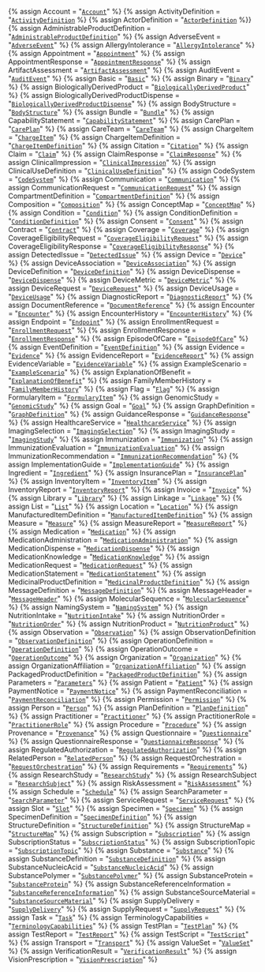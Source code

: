 <!-- ///////////////////////////////////////////////////////////////////////////////////////////////////////////////////////////////////// -->
<!-- // Resources -->
{% assign Account  = "[`Account`](https://www.hl7.org/fhir/R5/composition.html)" %}
{% assign ActivityDefinition = "[`ActivityDefinition`](https://www.hl7.org/fhir/R5/composition.html) %}
{% assign ActorDefinition    = "[`ActorDefinition`](https://www.hl7.org/fhir/R5/ActorDefinition.html) %}}
{% assign AdministrableProductDefinition = "[`AdministrableProductDefinition`](https://www.hl7.org/fhir/R5/AdministrableProductDefinition.html)" %}
{% assign AdverseEvent = "[`AdverseEvent`](https://www.hl7.org/fhir/R5/AdverseEvent.html)" %}
{% assign AllergyIntolerance = "[`AllergyIntolerance`](https://www.hl7.org/fhir/R5/AllergyIntolerance.html)" %}
{% assign Appointment = "[`Appointment`](https://www.hl7.org/fhir/R5/Appointment.html)" %}
{% assign AppointmentResponse = "[`AppointmentResponse`](https://www.hl7.org/fhir/R5/AppointmentResponse.html)" %}
{% assign ArtifactAssessment = "[`ArtifactAssessment`](https://www.hl7.org/fhir/R5/ArtifactAssessment.html)" %}
{% assign AuditEvent = "[`AuditEvent`](https://www.hl7.org/fhir/R5/AuditEvent.html)" %}
{% assign Basic = "[`Basic`](https://www.hl7.org/fhir/R5/Basic.html)" %}
{% assign Binary = "[`Binary`](https://www.hl7.org/fhir/R5/Binary.html)" %}
{% assign BiologicallyDerivedProduct = "[`BiologicallyDerivedProduct`](https://www.hl7.org/fhir/R5/BiologicallyDerivedProduct.html)" %}
{% assign BiologicallyDerivedProductDispense = "[`BiologicallyDerivedProductDispense`](https://www.hl7.org/fhir/R5/BiologicallyDerivedProductDispense.html)" %}
{% assign BodyStructure = "[`BodyStructure`](https://www.hl7.org/fhir/R5/BodyStructure.html)" %}
{% assign Bundle = "[`Bundle`](https://www.hl7.org/fhir/R5/Bundle.html)" %}
{% assign CapabilityStatement = "[`CapabilityStatement`](https://www.hl7.org/fhir/R5/CapabilityStatement.html)" %}
{% assign CarePlan = "[`CarePlan`](https://www.hl7.org/fhir/R5/CarePlan.html)" %}
{% assign CareTeam = "[`CareTeam`](https://www.hl7.org/fhir/R5/CareTeam.html)" %}
{% assign ChargeItem = "[`ChargeItem`](https://www.hl7.org/fhir/R5/ChargeItem.html)" %}
{% assign ChargeItemDefinition = "[`ChargeItemDefinition`](https://www.hl7.org/fhir/R5/ChargeItemDefinition.html)" %}
{% assign Citation = "[`Citation`](https://www.hl7.org/fhir/R5/Citation.html)" %}
{% assign Claim = "[`Claim`](https://www.hl7.org/fhir/R5/Claim.html)" %}
{% assign ClaimResponse = "[`ClaimResponse`](https://www.hl7.org/fhir/R5/ClaimResponse.html)" %}
{% assign ClinicalImpression = "[`ClinicalImpression`](https://www.hl7.org/fhir/R5/ClinicalImpression.html)" %}
{% assign ClinicalUseDefinition = "[`ClinicalUseDefinition`](https://www.hl7.org/fhir/R5/ClinicalUseDefinition.html)" %}
{% assign CodeSystem = "[`CodeSystem`](https://www.hl7.org/fhir/R5/CodeSystem.html)" %}
{% assign Communication = "[`Communication`](https://www.hl7.org/fhir/R5/Communication.html)" %}
{% assign CommunicationRequest = "[`CommunicationRequest`](https://www.hl7.org/fhir/R5/CommunicationRequest.html)" %}
{% assign CompartmentDefinition = "[`CompartmentDefinition`](https://www.hl7.org/fhir/R5/CompartmentDefinition.html)" %}
{% assign Composition = "[`Composition`](https://www.hl7.org/fhir/R5/Composition.html)" %}
{% assign ConceptMap = "[`ConceptMap`](https://www.hl7.org/fhir/R5/ConceptMap.html)" %}
{% assign Condition = "[`Condition`](https://www.hl7.org/fhir/R5/Condition.html)" %}
{% assign ConditionDefinition = "[`ConditionDefinition`](https://www.hl7.org/fhir/R5/ConditionDefinition.html)" %}
{% assign Consent = "[`Consent`](https://www.hl7.org/fhir/R5/Consent.html)" %}
{% assign Contract = "[`Contract`](https://www.hl7.org/fhir/R5/Contract.html)" %}
{% assign Coverage = "[`Coverage`](https://www.hl7.org/fhir/R5/Coverage.html)" %}
{% assign CoverageEligibilityRequest = "[`CoverageEligibilityRequest`](https://www.hl7.org/fhir/R5/CoverageEligibilityRequest.html)" %}
{% assign CoverageEligibilityResponse = "[`CoverageEligibilityResponse`](https://www.hl7.org/fhir/R5/CoverageEligibilityResponse.html)" %}
{% assign DetectedIssue = "[`DetectedIssue`](https://www.hl7.org/fhir/R5/DetectedIssue.html)" %}
{% assign Device = "[`Device`](https://www.hl7.org/fhir/R5/Device.html)" %}
{% assign DeviceAssociation = "[`DeviceAssociation`](https://www.hl7.org/fhir/R5/DeviceAssociation.html)" %}
{% assign DeviceDefinition = "[`DeviceDefinition`](https://www.hl7.org/fhir/R5/DeviceDefinition.html)" %}
{% assign DeviceDispense = "[`DeviceDispense`](https://www.hl7.org/fhir/R5/DeviceDispense.html)" %}
{% assign DeviceMetric = "[`DeviceMetric`](https://www.hl7.org/fhir/R5/DeviceMetric.html)" %}
{% assign DeviceRequest = "[`DeviceRequest`](https://www.hl7.org/fhir/R5/DeviceRequest.html)" %}
{% assign DeviceUsage = "[`DeviceUsage`](https://www.hl7.org/fhir/R5/DeviceUsage.html)" %}
{% assign DiagnosticReport = "[`DiagnosticReport`](https://www.hl7.org/fhir/R5/DiagnosticReport.html)" %}
{% assign DocumentReference = "[`DocumentReference`](https://www.hl7.org/fhir/R5/DocumentReference.html)" %}
{% assign Encounter = "[`Encounter`](https://www.hl7.org/fhir/R5/Encounter.html)" %}
{% assign EncounterHistory = "[`EncounterHistory`](https://www.hl7.org/fhir/R5/EncounterHistory.html)" %}
{% assign Endpoint = "[`Endpoint`](https://www.hl7.org/fhir/R5/Endpoint.html)" %}
{% assign EnrollmentRequest = "[`EnrollmentRequest`](https://www.hl7.org/fhir/R5/EnrollmentRequest.html)" %}
{% assign EnrollmentResponse = "[`EnrollmentResponse`](https://www.hl7.org/fhir/R5/EnrollmentResponse.html)" %}
{% assign EpisodeOfCare = "[`EpisodeOfCare`](https://www.hl7.org/fhir/R5/EpisodeOfCare.html)" %}
{% assign EventDefinition = "[`EventDefinition`](https://www.hl7.org/fhir/R5/EventDefinition.html)" %}
{% assign Evidence = "[`Evidence`](https://www.hl7.org/fhir/R5/Evidence.html)" %}
{% assign EvidenceReport = "[`EvidenceReport`](https://www.hl7.org/fhir/R5/EvidenceReport.html)" %}
{% assign EvidenceVariable = "[`EvidenceVariable`](https://www.hl7.org/fhir/R5/EvidenceVariable.html)" %}
{% assign ExampleScenario = "[`ExampleScenario`](https://www.hl7.org/fhir/R5/ExampleScenario.html)" %}
{% assign ExplanationOfBenefit = "[`ExplanationOfBenefit`](https://www.hl7.org/fhir/R5/ExplanationOfBenefit.html)" %}
{% assign FamilyMemberHistory = "[`FamilyMemberHistory`](https://www.hl7.org/fhir/R5/FamilyMemberHistory.html)" %}
{% assign Flag = "[`Flag`](https://www.hl7.org/fhir/R5/Flag.html)" %}
{% assign FormularyItem = "[`FormularyItem`](https://www.hl7.org/fhir/R5/FormularyItem.html)" %}
{% assign GenomicStudy = "[`GenomicStudy`](https://www.hl7.org/fhir/R5/GenomicStudy.html)" %}
{% assign Goal = "[`Goal`](https://www.hl7.org/fhir/R5/Goal.html)" %}
{% assign GraphDefinition = "[`GraphDefinition`](https://www.hl7.org/fhir/R5/GraphDefinition.html)" %}
{% assign GuidanceResponse = "[`GuidanceResponse`](https://www.hl7.org/fhir/R5/GuidanceResponse.html)" %}
{% assign HealthcareService = "[`HealthcareService`](https://www.hl7.org/fhir/R5/HealthcareService.html)" %}
{% assign ImagingSelection = "[`ImagingSelection`](https://www.hl7.org/fhir/R5/ImagingSelection.html)" %}
{% assign ImagingStudy = "[`ImagingStudy`](https://www.hl7.org/fhir/R5/ImagingStudy.html)" %}
{% assign Immunization = "[`Immunization`](https://www.hl7.org/fhir/R5/Immunization.html)" %}
{% assign ImmunizationEvaluation = "[`ImmunizationEvaluation`](https://www.hl7.org/fhir/R5/ImmunizationEvaluation.html)" %}
{% assign ImmunizationRecommendation = "[`ImmunizationRecommendation`](https://www.hl7.org/fhir/R5/ImmunizationRecommendation.html)" %}
{% assign ImplementationGuide = "[`ImplementationGuide`](https://www.hl7.org/fhir/R5/ImplementationGuide.html)" %}
{% assign Ingredient = "[`Ingredient`](https://www.hl7.org/fhir/R5/Ingredient.html)" %}
{% assign InsurancePlan = "[`InsurancePlan`](https://www.hl7.org/fhir/R5/InsurancePlan.html)" %}
{% assign InventoryItem = "[`InventoryItem`](https://www.hl7.org/fhir/R5/InventoryItem.html)" %}
{% assign InventoryReport = "[`InventoryReport`](https://www.hl7.org/fhir/R5/InventoryReport.html)" %}
{% assign Invoice = "[`Invoice`](https://www.hl7.org/fhir/R5/Invoice.html)" %}
{% assign Library = "[`Library`](https://www.hl7.org/fhir/R5/Library.html)" %}
{% assign Linkage = "[`Linkage`](https://www.hl7.org/fhir/R5/Linkage.html)" %}
{% assign List = "[`List`](https://www.hl7.org/fhir/R5/List.html)" %}
{% assign Location = "[`Location`](https://www.hl7.org/fhir/R5/Location.html)" %}
{% assign ManufacturedItemDefinition = "[`ManufacturedItemDefinition`](https://www.hl7.org/fhir/R5/ManufacturedItemDefinition.html)" %}
{% assign Measure = "[`Measure`](https://www.hl7.org/fhir/R5/Measure.html)" %}
{% assign MeasureReport = "[`MeasureReport`](https://www.hl7.org/fhir/R5/MeasureReport.html)" %}
{% assign Medication = "[`Medication`](https://www.hl7.org/fhir/R5/Medication.html)" %}
{% assign MedicationAdministration = "[`MedicationAdministration`](https://www.hl7.org/fhir/R5/MedicationAdministration.html)" %}
{% assign MedicationDispense = "[`MedicationDispense`](https://www.hl7.org/fhir/R5/MedicationDispense.html)" %}
{% assign MedicationKnowledge = "[`MedicationKnowledge`](https://www.hl7.org/fhir/R5/MedicationKnowledge.html)" %}
{% assign MedicationRequest = "[`MedicationRequest`](https://www.hl7.org/fhir/R5/MedicationRequest.html)" %}
{% assign MedicationStatement = "[`MedicationStatement`](https://www.hl7.org/fhir/R5/MedicationStatement.html)" %}
{% assign MedicinalProductDefinition = "[`MedicinalProductDefinition`](https://www.hl7.org/fhir/R5/MedicinalProductDefinition.html)" %}
{% assign MessageDefinition = "[`MessageDefinition`](https://www.hl7.org/fhir/R5/MessageDefinition.html)" %}
{% assign MessageHeader = "[`MessageHeader`](https://www.hl7.org/fhir/R5/MessageHeader.html)" %}
{% assign MolecularSequence = "[`MolecularSequence`](https://www.hl7.org/fhir/R5/MolecularSequence.html)" %}
{% assign NamingSystem = "[`NamingSystem`](https://www.hl7.org/fhir/R5/NamingSystem.html)" %}
{% assign NutritionIntake = "[`NutritionIntake`](https://www.hl7.org/fhir/R5/NutritionIntake.html)" %}
{% assign NutritionOrder = "[`NutritionOrder`](https://www.hl7.org/fhir/R5/NutritionOrder.html)" %}
{% assign NutritionProduct = "[`NutritionProduct`](https://www.hl7.org/fhir/R5/NutritionProduct.html)" %}
{% assign Observation = "[`Observation`](https://www.hl7.org/fhir/R5/Observation.html)" %}
{% assign ObservationDefinition = "[`ObservationDefinition`](https://www.hl7.org/fhir/R5/ObservationDefinition.html)" %}
{% assign OperationDefinition = "[`OperationDefinition`](https://www.hl7.org/fhir/R5/OperationDefinition.html)" %}
{% assign OperationOutcome = "[`OperationOutcome`](https://www.hl7.org/fhir/R5/OperationOutcome.html)" %}
{% assign Organization = "[`Organization`](https://www.hl7.org/fhir/R5/Organization.html)" %}
{% assign OrganizationAffiliation = "[`OrganizationAffiliation`](https://www.hl7.org/fhir/R5/OrganizationAffiliation.html)" %}
{% assign PackagedProductDefinition = "[`PackagedProductDefinition`](https://www.hl7.org/fhir/R5/PackagedProductDefinition.html)" %}
{% assign Parameters = "[`Parameters`](https://www.hl7.org/fhir/R5/Parameters.html)" %}
{% assign Patient = "[`Patient`](https://www.hl7.org/fhir/R5/Patient.html)" %}
{% assign PaymentNotice = "[`PaymentNotice`](https://www.hl7.org/fhir/R5/PaymentNotice.html)" %}
{% assign PaymentReconciliation = "[`PaymentReconciliation`](https://www.hl7.org/fhir/R5/PaymentReconciliation.html)" %}
{% assign Permission = "[`Permission`](https://www.hl7.org/fhir/R5/Permission.html)" %}
{% assign Person = "[`Person`](https://www.hl7.org/fhir/R5/Person.html)" %}
{% assign PlanDefinition = "[`PlanDefinition`](https://www.hl7.org/fhir/R5/PlanDefinition.html)" %}
{% assign Practitioner = "[`Practitioner`](https://www.hl7.org/fhir/R5/Practitioner.html)" %}
{% assign PractitionerRole = "[`PractitionerRole`](https://www.hl7.org/fhir/R5/PractitionerRole.html)" %}
{% assign Procedure = "[`Procedure`](https://www.hl7.org/fhir/R5/Procedure.html)" %}
{% assign Provenance = "[`Provenance`](https://www.hl7.org/fhir/R5/Provenance.html)" %}
{% assign Questionnaire = "[`Questionnaire`](https://www.hl7.org/fhir/R5/Questionnaire.html)" %}
{% assign QuestionnaireResponse = "[`QuestionnaireResponse`](https://www.hl7.org/fhir/R5/QuestionnaireResponse.html)" %}
{% assign RegulatedAuthorization = "[`RegulatedAuthorization`](https://www.hl7.org/fhir/R5/RegulatedAuthorization.html)" %}
{% assign RelatedPerson = "[`RelatedPerson`](https://www.hl7.org/fhir/R5/RelatedPerson.html)" %}
{% assign RequestOrchestration = "[`RequestOrchestration`](https://www.hl7.org/fhir/R5/RequestOrchestration.html)" %}
{% assign Requirements = "[`Requirements`](https://www.hl7.org/fhir/R5/Requirements.html)" %}
{% assign ResearchStudy = "[`ResearchStudy`](https://www.hl7.org/fhir/R5/ResearchStudy.html)" %}
{% assign ResearchSubject = "[`ResearchSubject`](https://www.hl7.org/fhir/R5/ResearchSubject.html)" %}
{% assign RiskAssessment = "[`RiskAssessment`](https://www.hl7.org/fhir/R5/RiskAssessment.html)" %}
{% assign Schedule = "[`Schedule`](https://www.hl7.org/fhir/R5/Schedule.html)" %}
{% assign SearchParameter = "[`SearchParameter`](https://www.hl7.org/fhir/R5/SearchParameter.html)" %}
{% assign ServiceRequest = "[`ServiceRequest`](https://www.hl7.org/fhir/R5/ServiceRequest.html)" %}
{% assign Slot = "[`Slot`](https://www.hl7.org/fhir/R5/Slot.html)" %}
{% assign Specimen = "[`Specimen`](https://www.hl7.org/fhir/R5/Specimen.html)" %}
{% assign SpecimenDefinition = "[`SpecimenDefinition`](https://www.hl7.org/fhir/R5/SpecimenDefinition.html)" %}
{% assign StructureDefinition = "[`StructureDefinition`](https://www.hl7.org/fhir/R5/StructureDefinition.html)" %}
{% assign StructureMap = "[`StructureMap`](https://www.hl7.org/fhir/R5/StructureMap.html)" %}
{% assign Subscription = "[`Subscription`](https://www.hl7.org/fhir/R5/Subscription.html)" %}
{% assign SubscriptionStatus = "[`SubscriptionStatus`](https://www.hl7.org/fhir/R5/SubscriptionStatus.html)" %}
{% assign SubscriptionTopic = "[`SubscriptionTopic`](https://www.hl7.org/fhir/R5/SubscriptionTopic.html)" %}
{% assign Substance = "[`Substance`](https://www.hl7.org/fhir/R5/Substance.html)" %}
{% assign SubstanceDefinition = "[`SubstanceDefinition`](https://www.hl7.org/fhir/R5/SubstanceDefinition.html)" %}
{% assign SubstanceNucleicAcid = "[`SubstanceNucleicAcid`](https://www.hl7.org/fhir/R5/SubstanceNucleicAcid.html)" %}
{% assign SubstancePolymer = "[`SubstancePolymer`](https://www.hl7.org/fhir/R5/SubstancePolymer.html)" %}
{% assign SubstanceProtein = "[`SubstanceProtein`](https://www.hl7.org/fhir/R5/SubstanceProtein.html)" %}
{% assign SubstanceReferenceInformation = "[`SubstanceReferenceInformation`](https://www.hl7.org/fhir/R5/SubstanceReferenceInformation.html)" %}
{% assign SubstanceSourceMaterial = "[`SubstanceSourceMaterial`](https://www.hl7.org/fhir/R5/SubstanceSourceMaterial.html)" %}
{% assign SupplyDelivery = "[`SupplyDelivery`](https://www.hl7.org/fhir/R5/SupplyDelivery.html)" %}
{% assign SupplyRequest = "[`SupplyRequest`](https://www.hl7.org/fhir/R5/SupplyRequest.html)" %}
{% assign Task = "[`Task`](https://www.hl7.org/fhir/R5/Task.html)" %}
{% assign TerminologyCapabilities = "[`TerminologyCapabilities`](https://www.hl7.org/fhir/R5/TerminologyCapabilities.html)" %}
{% assign TestPlan = "[`TestPlan`](https://www.hl7.org/fhir/R5/TestPlan.html)" %}
{% assign TestReport = "[`TestReport`](https://www.hl7.org/fhir/R5/TestReport.html)" %}
{% assign TestScript = "[`TestScript`](https://www.hl7.org/fhir/R5/TestScript.html)" %}
{% assign Transport = "[`Transport`](https://www.hl7.org/fhir/R5/Transport.html)" %}
{% assign ValueSet = "[`ValueSet`](https://www.hl7.org/fhir/R5/ValueSet.html)" %}
{% assign VerificationResult = "[`VerificationResult`](https://www.hl7.org/fhir/R5/VerificationResult.html)" %}
{% assign VisionPrescription = "[`VisionPrescription`](https://www.hl7.org/fhir/R5/VisionPrescription.html)" %}
